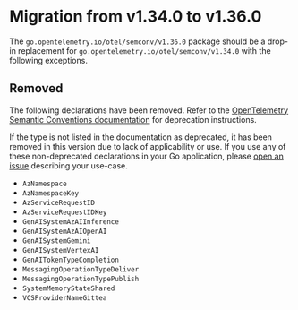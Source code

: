 <!-- Generated. DO NOT MODIFY. -->
# Migration from v1.34.0 to v1.36.0

The `go.opentelemetry.io/otel/semconv/v1.36.0` package should be a drop-in replacement for `go.opentelemetry.io/otel/semconv/v1.34.0` with the following exceptions.

## Removed

The following declarations have been removed.
Refer to the [OpenTelemetry Semantic Conventions documentation] for deprecation instructions.

If the type is not listed in the documentation as deprecated, it has been removed in this version due to lack of applicability or use.
If you use any of these non-deprecated declarations in your Go application, please [open an issue] describing your use-case.

- `AzNamespace`
- `AzNamespaceKey`
- `AzServiceRequestID`
- `AzServiceRequestIDKey`
- `GenAISystemAzAIInference`
- `GenAISystemAzAIOpenAI`
- `GenAISystemGemini`
- `GenAISystemVertexAI`
- `GenAITokenTypeCompletion`
- `MessagingOperationTypeDeliver`
- `MessagingOperationTypePublish`
- `SystemMemoryStateShared`
- `VCSProviderNameGittea`

[OpenTelemetry Semantic Conventions documentation]: https://github.com/open-telemetry/semantic-conventions
[open an issue]: https://github.com/open-telemetry/opentelemetry-go/issues/new?template=Blank+issue
